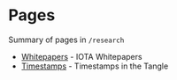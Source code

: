 <!-- TITLE: Research -->
<!-- SUBTITLE: IOTA & Tangle research -->
# Pages
Summary of pages in `/research`
* [Whitepapers](research/whitepapers) - IOTA Whitepapers
* [Timestamps](/research/timestamps) - Timestamps in the Tangle
